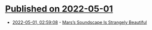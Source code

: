 # [Published on 2022-05-01](index.md)

* [2022-05-01, 02:59:08](https://news.ycombinator.com/item?id=31221771) - [Mars’s Soundscape Is Strangely Beautiful](https://www.theatlantic.com/science/archive/2022/04/nasa-perseverance-mars-sounds/629706/)

